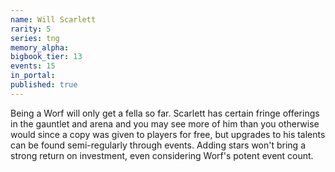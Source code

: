 ```yaml
---
name: Will Scarlett
rarity: 5
series: tng
memory_alpha:
bigbook_tier: 13
events: 15
in_portal:
published: true
---
```


Being a Worf will only get a fella so far. Scarlett has certain fringe offerings in the gauntlet and arena and you may see more of him than you otherwise would since a copy was given to players for free, but upgrades to his talents can be found semi-regularly through events. Adding stars won't bring a strong return on investment, even considering Worf's potent event count.
